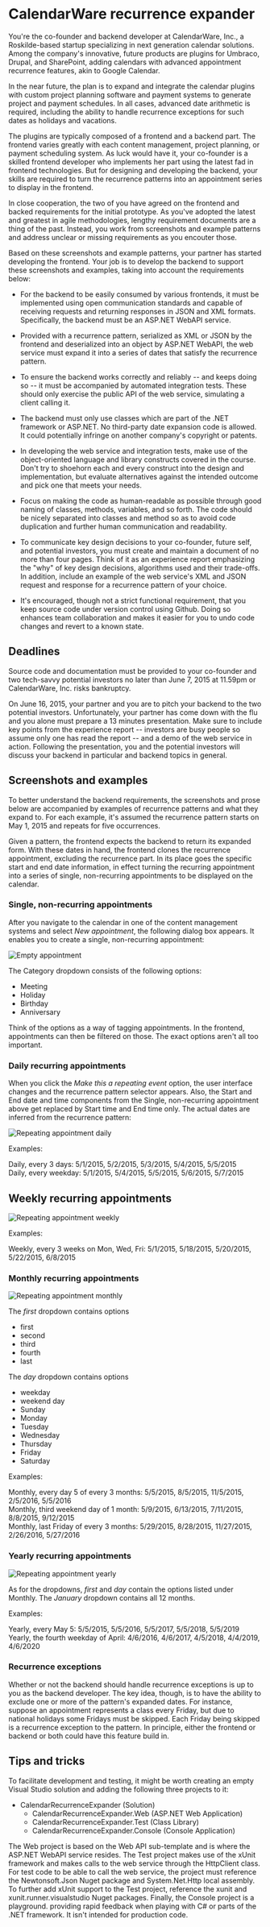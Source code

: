 # CalendarWare recurrence expander

You're the co-founder and backend developer at CalendarWare,
Inc., a Roskilde-based startup specializing in next generation
calendar solutions. Among the company's innovative, future
products are plugins for Umbraco, Drupal, and SharePoint, adding
calendars with advanced appointment recurrence features, akin to
Google Calendar.

In the near future, the plan is to expand and integrate the
calendar plugins with custom project planning software and
payment systems to generate project and payment schedules. In all
cases, advanced date arithmetic is required, including the
ability to handle recurrence exceptions for such dates as
holidays and vacations.

The plugins are typically composed of a frontend and a backend
part. The frontend varies greatly with each content management,
project planning, or payment scheduling system. As luck would
have it, your co-founder is a skilled frontend developer who
implements her part using the latest fad in frontend
technologies. But for designing and developing the backend, your
skills are required to turn the recurrence patterns into an
appointment series to display in the frontend.

In close cooperation, the two of you have agreed on the frontend
and backed requirements for the initial prototype. As you've
adopted the latest and greatest in agile methodologies, lengthy
requirement documents are a thing of the past. Instead, you work
from screenshots and example patterns and address unclear or
missing requirements as you encouter those.

Based on these screenshots and example patterns, your partner has
started developing the frontend. Your job is to develop the
backend to support these screenshots and examples, taking into
account the requirements below:

  - For the backend to be easily consumed by various frontends,
    it must be implemented using open communication standards and
    capable of receiving requests and returning responses in JSON
    and XML formats. Specifically, the backend must be an ASP.NET
    WebAPI service.

  - Provided with a recurrence pattern, serialized as XML or JSON
    by the frontend and deserialized into an object by ASP.NET
    WebAPI, the web service must expand it into a series of dates
    that satisfy the recurrence pattern.

  - To ensure the backend works correctly and reliably -- and
    keeps doing so -- it must be accompanied by automated
    integration tests. These should only exercise the public API
    of the web service, simulating a client calling it.

  - The backend must only use classes which are part of the .NET
    framework or ASP.NET. No third-party date expansion code is
    allowed. It could potentially infringe on another company's
    copyright or patents.

  - In developing the web service and integration tests, make use
    of the object-oriented language and library constructs
    covered in the course. Don't try to shoehorn each and every
    construct into the design and implementation, but evaluate
    alternatives against the intended outcome and pick one that
    meets your needs.

  - Focus on making the code as human-readable as possible
    through good naming of classes, methods, variables, and so
    forth. The code should be nicely separated into classes and
    method so as to avoid code duplication and further human
    communication and readability.

  - To communicate key design decisions to your co-founder,
    future self, and potential investors, you must create and
    maintain a document of no more than four pages. Think of it
    as an experience report emphasizing the "why" of key design
    decisions, algorithms used and their trade-offs. In addition,
    include an example of the web service's XML and JSON request
    and response for a recurrence pattern of your choice.

  - It's encouraged, though not a strict functional requirement,
    that you keep source code under version control using
    Github. Doing so enhances team collaboration and makes it
    easier for you to undo code changes and revert to a known
    state.

## Deadlines

Source code and documentation must be provided to your co-founder
and two tech-savvy potential investors no later than June 7, 2015
at 11.59pm or CalendarWare, Inc. risks bankruptcy.

On June 16, 2015, your partner and you are to pitch your backend
to the two potential investors. Unfortunately, your partner has
come down with the flu and you alone must prepare a 13 minutes
presentation. Make sure to include key points from the experience
report -- investors are busy people so assume only one has read
the report -- and a demo of the web service in action. Following
the presentation, you and the potential investors will discuss
your backend in particular and backend topics in general.

## Screenshots and examples

To better understand the backend requirements, the screenshots
and prose below are accompanied by examples of recurrence
patterns and what they expand to. For each example, it's assumed
the recurrence pattern starts on May 1, 2015 and repeats for five
occurrences.

Given a pattern, the frontend expects the backend to return its
expanded form. With these dates in hand, the frontend clones the
recurrence appointment, excluding the recurrence part. In its
place goes the specific start and end date information, in effect
turning the recurring appointment into a series of single,
non-recurring appointments to be displayed on the calendar.

### Single, non-recurring appointments

After you navigate to the calendar in one of the content
management systems and select *New appointment*, the following
dialog box appears. It enables you to create a single,
non-recurring appointment:

![Empty appointment](Empty-appointment.png)

The Category dropdown consists of the following options:

  - Meeting
  - Holiday
  - Birthday
  - Anniversary

Think of the options as a way of tagging appointments. In the
frontend, appointments can then be filtered on those. The exact
options aren't all too important.

### Daily recurring appointments

When you click the *Make this a repeating event* option, the user
interface changes and the recurrence pattern selector
appears. Also, the Start and End date and time components from
the Single, non-recurring appointment above get replaced by Start
time and End time only. The actual dates are inferred from the
recurrence pattern:

![Repeating appointment daily](Repeating-appointment-daily.png)

Examples: 

Daily, every 3 days: 5/1/2015, 5/2/2015, 5/3/2015, 5/4/2015, 5/5/2015  
Daily, every weekday: 5/1/2015, 5/4/2015, 5/5/2015, 5/6/2015, 5/7/2015

## Weekly recurring appointments

![Repeating appointment weekly](Repeating-appointment-weekly.png)

Examples: 

Weekly, every 3 weeks on Mon, Wed, Fri: 5/1/2015, 5/18/2015, 5/20/2015, 5/22/2015, 6/8/2015

### Monthly recurring appointments

![Repeating appointment monthly](Repeating-appointment-monthly.png)

The *first* dropdown contains options

  - first
  - second
  - third
  - fourth
  - last

The *day* dropdown contains options

  - weekday
  - weekend day
  - Sunday
  - Monday
  - Tuesday
  - Wednesday
  - Thursday
  - Friday
  - Saturday

Examples:

Monthly, every day 5 of every 3 months: 5/5/2015, 8/5/2015, 11/5/2015, 2/5/2016, 5/5/2016  
Monthly, third weekend day of 1 month: 5/9/2015, 6/13/2015, 7/11/2015, 8/8/2015, 9/12/2015  
Monthly, last Friday of every 3 months: 5/29/2015, 8/28/2015, 11/27/2015, 2/26/2016, 5/27/2016

### Yearly recurring appointments

![Repeating appointment yearly](Repeating-appointment-yearly.png)

As for the dropdowns, *first* and *day* contain the options
listed under Monthly. The *January* dropdown contains all 12
months.

Examples:

Yearly, every May 5: 5/5/2015, 5/5/2016, 5/5/2017, 5/5/2018, 5/5/2019  
Yearly, the fourth weekday of April: 4/6/2016, 4/6/2017, 4/5/2018, 4/4/2019, 4/6/2020

### Recurrence exceptions

Whether or not the backend should handle recurrence exceptions is
up to you as the backend developer. The key idea, though, is to
have the ability to exclude one or more of the pattern's expanded
dates. For instance, suppose an appointment represents a class
every Friday, but due to national holidays some Fridays must be
skipped. Each Friday being skipped is a recurrence exception to
the pattern. In principle, either the frontend or backend or both
could have this feature build in.

## Tips and tricks

To facilitate development and testing, it might be worth creating
an empty Visual Studio solution and adding the following three
projects to it:

  - CalendarRecurrenceExpander (Solution)
    - CalendarRecurrenceExpander.Web (ASP.NET Web Application)
    - CalendarRecurrenceExpander.Test (Class Library)
    - CalendarRecurrenceExpander.Console (Console Application)

The Web project is based on the Web API sub-template and is where
the ASP.NET WebAPI service resides. The Test project makes use of
the xUnit framework and makes calls to the web service through
the HttpClient class. For test code to be able to call the web
service, the project must reference the Newtonsoft.Json Nuget
package and System.Net.Http local assembly. To further add xUnit
support to the Test project, reference the xunit and
xunit.runner.visualstudio Nuget packages. Finally, the Console
project is a playground. providing rapid feedback when playing
with C# or parts of the .NET framework. It isn't intended for
production code.
